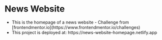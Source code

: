 # News Website
<ul>
    <li>This is the homepage of a news website - Challenge from [frontendmentor.io](https://www.frontendmentor.io/challenges)</li>
    <li>This project is deployed at: https://news-website-homepage.netlify.app </li>
</ul>